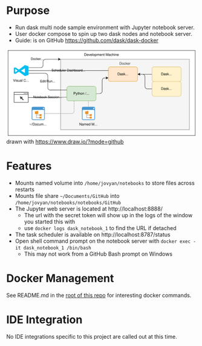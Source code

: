 # Purpose
* Run dask multi node sample environment with Jupyter notebook server. 
* User docker compose to spin up two dask nodes and notebook server.
* Guide: is on GitHub https://github.com/dask/dask-docker

![Topology](./images_folder/dask-local-docker.svg)
drawn with https://www.draw.io/?mode=github

# Features
* Mounts named volume into `/home/jovyan/notebooks` to store files across restarts
* Mounts file share `~/Documents/GitHub` into `/home/jovyan/notebooks/notebooks/GitHub`
* The Jupyter web server is located at http://localhost:8888/
    * The url with the secret token will show up in the logs of the window you started this with
    * use `docker logs dask_notebook_1` to find the URL if detached
* The task scheduler is available on http://localhost:8787/status 
* Open shell command prompt on the notebook server with `docker exec -it dask_notebook_1 /bin/bash`
    * This may not work from a GitHub Bash prompt on Windows

# Docker Management
See README.md in the [root of this repo](../README.md) for interesting docker commands.

# IDE Integration
No IDE integrations specific to this project are called out at this time.
